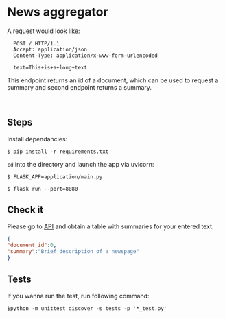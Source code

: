 # News aggregator

A request would look like:

```
  POST / HTTP/1.1
  Accept: application/json
  Content-Type: application/x-www-form-urlencoded
 
  text=This+is+a+long+text
```

This endpoint returns an id of a document, which can be used to request a summary and second endpoint returns a summary.

 
## Steps
Install dependancies:

```console
$ pip install -r requirements.txt
```

```cd``` into the directory and launch the app via uvicorn:
 
```console
$ FLASK_APP=application/main.py
```

```console
$ flask run --port=8080
```

## Check it
Please go to [API](http://127.0.0.1:8080) and obtain a table with summaries for your entered text.
 
```JSON
{
"document_id":0,
"summary":"Brief description of a newspage"
}
```

## Tests

If you wanna run the test, run following command:

```
$python -m unittest discover -s tests -p '*_test.py'
```


